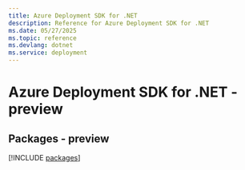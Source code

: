 ```yaml
---
title: Azure Deployment SDK for .NET
description: Reference for Azure Deployment SDK for .NET
ms.date: 05/27/2025
ms.topic: reference
ms.devlang: dotnet
ms.service: deployment
---
```

# Azure Deployment SDK for .NET - preview
## Packages - preview
[!INCLUDE [packages](deployment-index.md)]